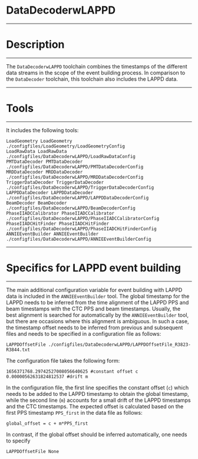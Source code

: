 # DataDecoderwLAPPD

***********************
# Description
**********************

The `DataDecoderwLAPPD` toolchain combines the timestamps of the different data streams in the scope of the event building process. In comparison to the `DataDecoder` toolchain, this toolchain also includes the LAPPD data.

************************
# Tools
************************

It includes the following tools:

```
LoadGeometry LoadGeometry ./configfiles/LoadGeometry/LoadGeometryConfig
LoadRawData LoadRawData ./configfiles/DataDecoderwLAPPD/LoadRawDataConfig
PMTDataDecoder PMTDataDecoder ./configfiles/DataDecoderwLAPPD/PMTDataDecoderConfig
MRDDataDecoder MRDDataDecoder ./configfiles/DataDecoderwLAPPD/MRDDataDecoderConfig
TriggerDataDecoder TriggerDataDecoder ./configfiles/DataDecoderwLAPPD/TriggerDataDecoderConfig
LAPPDDataDecoder LAPPDDataDecoder ./configfiles/DataDecoderwLAPPD/LAPPDDataDecoderConfig
BeamDecoder BeamDecoder ./configfiles/DataDecoderwLAPPD/BeamDecoderConfig
PhaseIIADCCalibrator PhaseIIADCCalibrator ./configfiles/DataDecoderwLAPPD/PhaseIIADCCalibratorConfig
PhaseIIADCHitFinder PhaseIIADCHitFinder ./configfiles/DataDecoderwLAPPD/PhaseIIADCHitFinderConfig
ANNIEEventBuilder ANNIEEventBuilder ./configfiles/DataDecoderwLAPPD/ANNIEEventBuilderConfig
```

************************
# Specifics for LAPPD event building
************************

The main additional configuration variable for event building with LAPPD data is included in the `ANNIEEventBuilder` tool. The global timestamp for the LAPPD needs to be inferred from the time alignment of the LAPPD PPS and beam timestamps with the CTC PPS and beam timestamps. Usually, the best alignment is searched for automatically by the `ANNIEEventBuilder` tool, but there are occasions where this alignment is ambiguous. In such a case, the timestamp offset needs to be inferred from previous and subsequent files and needs to be specified in a configuration file as follows:

```
LAPPDOffsetFile ./configfiles/DataDecoderwLAPPD/LAPPDOffsetFile_R3823-R3844.txt
```

The configuration file takes the following form:
```
1656371768.29742527008056640625 #constant offset c
0.00000562631824812537 #drift m
```
In the configuration file, the first line specifies the constant offset (`c`) which needs to be added to the LAPPD timestamp to obtain the global timestamp, while the second line (`m`) accounts for a small drift of the LAPPD timestamps and the CTC timestamps. The expected offset is calculated based on the first PPS timestamp `PPS_first` in the data file as follows:
```
global_offset = c + m*PPS_first
```

In contrast, if the global offset should be inferred automatically, one needs to specify 
```
LAPPDOffsetFile None
```

